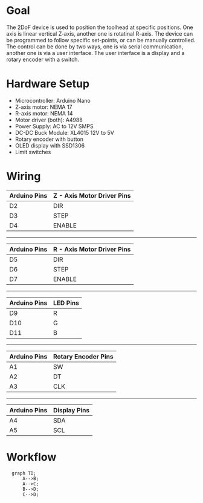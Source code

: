 # Goal
The 2DoF device is used to position the toolhead at specific positions. One axis is linear vertical Z-axis, another one is rotatinal R-axis. The device can be programmed to follow specific set-points, or can be manually controlled. The control can be done by two ways, one is via serial communication, another one is via a user interface. The user interface is a display and a rotary encoder with a switch. 

# Hardware Setup
- Microcontroller: Arduino Nano
- Z-axis motor: NEMA 17 
- R-axis motor: NEMA 14
- Motor driver (both): A4988
- Power Supply: AC to 12V SMPS
- DC-DC Buck Module: XL4015 12V to 5V
- Rotary encoder with button
- OLED display with SSD1306
- Limit switches

# Wiring

| Arduino Pins | Z - Axis Motor Driver Pins |
| --- | -------------------------- |
| D2 | DIR  |
| D3 | STEP |
| D4 | ENABLE |
---
| Arduino Pins | R - Axis Motor Driver Pins |
| --- | -------------------------- |
| D5 | DIR  |
| D6 | STEP |
| D7 | ENABLE |
---
| Arduino Pins | LED Pins |
| --- | -------------------------- |
| D9  | R |
| D10 | G |
| D11 | B |
---
| Arduino Pins | Rotary Encoder Pins |
| --- | -------------------------- |
| A1 | SW  |
| A2 | DT  |
| A3 | CLK |
---
| Arduino Pins | Display Pins |
| --- | -------------------------- |
| A4 | SDA |
| A5 | SCL |



# Workflow
```mermaid
  graph TD;
      A-->B;
      A-->C;
      B-->D;
      C-->D;
``` 